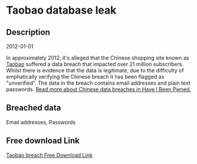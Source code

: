 # Taobao database leak

## Description

2012-01-01

In approximately 2012, it's alleged that the Chinese shopping site known as <a href="https://www.taobao.com" target="_blank" rel="noopener">Taobao</a> suffered a data breach that impacted over 21 million subscribers. Whilst there is evidence that the data is legitimate, due to the difficulty of emphatically verifying the Chinese breach it has been flagged as &quot;unverified&quot;. The data in the breach contains email addresses and plain text passwords. <a href="https://www.troyhunt.com/handling-chinese-data-breaches-in-have-i-been-pwned/" target="_blank" rel="noopener">Read more about Chinese data breaches in Have I Been Pwned.</a>

## Breached data

Email addresses, Passwords

## Free download Link

[Taobao breach Free Download Link](https://link-to.net/1229997/731.7622575175176/dynamic/?r=aHR0cHM6Ly93d3cubWVkaWFmaXJlLmNvbS92aWV3Lzg1SHhibFlFazlOcVF1Ni90YW9iYW8uY29tL2ZpbGU=)